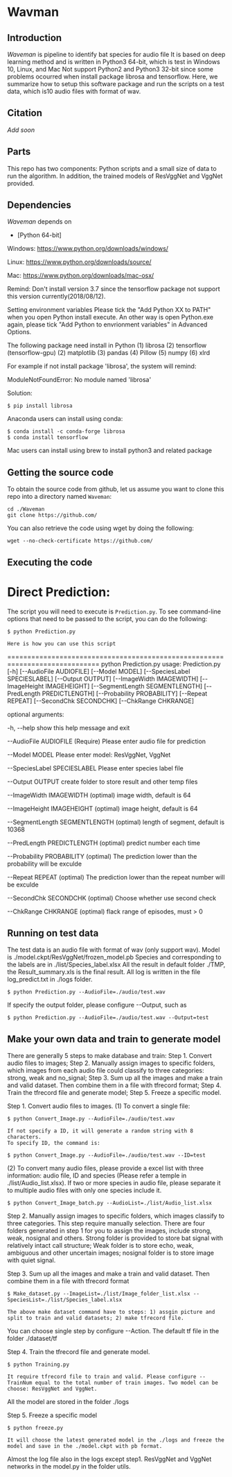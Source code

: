 # Wavman

## Introduction

*Waveman* is pipeline to identify bat species for audio file
It is based on deep learning method and is written in Python3 64-bit, which is test in Windows 10, Linux, and Mac
Not support Python2 and Python3 32-bit since some problems ocourred when install package librosa and tensorflow.
Here, we summarize how to setup this software package and run the scripts on a test data, 
which is10 audio files with format of wav.

## Citation

 *Add soon*

## Parts 

This repo has two components: Python scripts and a small size of data to run the algorithm. 
In addition, the trained models of ResVggNet and VggNet provided.


## Dependencies

*Waveman* depends on 
+ [Python 64-bit]

Windows: https://www.python.org/downloads/windows/

Linux: https://www.python.org/downloads/source/

Mac: https://www.python.org/downloads/mac-osx/

Remind: Don't install version 3.7 since the tensorflow package not support this version currently(2018/08/12).

Setting environment variables
Please tick the "Add Python XX to PATH" when you open Python install execute.
An other way is open Python.exe again, please tick "Add Python to envrionment variables" in Advanced Options.

The following package need install in Python
(1) librosa
(2) tensorflow (tensorflow-gpu)
(2) matplotlib
(3) pandas
(4) Pillow
(5) numpy
(6) xlrd

For example if not install package 'librosa', the system will remind:

ModuleNotFoundError: No module named 'librosa'

Solution:

    $ pip install librosa

Anaconda users can install using conda:

    $ conda install -c conda-forge librosa
	$ conda install tensorflow

Mac users can install using brew to install python3 and related package

## Getting the source code

To obtain the source code from github, let us assume you want to clone this repo into a
directory named `Waveman`:

    cd ./Waveman
    git clone https://github.com/

You can also retrieve the code using wget by doing the following:

    wget --no-check-certificate https://github.com/

## Executing the code

# Direct Prediction:
The script you will need to execute is `Prediction.py`. To see command-line 
options that need to be passed to the script, you can do the following:

    $ python Prediction.py

    Here is how you can use this script
=============================================================================
python Prediction.py
usage: Prediction.py [-h] [--AudioFile AUDIOFILE] [--Model MODEL]
                     [--SpeciesLabel SPECIESLABEL] [--Output OUTPUT]
                     [--ImageWidth IMAGEWIDTH] [--ImageHeight IMAGEHEIGHT]
                     [--SegmentLength SEGMENTLENGTH]
                     [--PredLength PREDICTLENGTH] [--Probability PROBABILITY]
                     [--Repeat REPEAT] [--SecondChk SECONDCHK]
                     [--ChkRange CHKRANGE]

optional arguments:

-h, --help            show this help message and exit

--AudioFile AUDIOFILE
                        (Require) Please enter audio file for prediction

--Model MODEL         Please enter model: ResVggNet, VggNet

--SpeciesLabel SPECIESLABEL
                        Please enter species label file

--Output OUTPUT       create folder to store result and other temp files

--ImageWidth IMAGEWIDTH
                        (optimal) image width, default is 64

--ImageHeight IMAGEHEIGHT
                        (optimal) image height, default is 64

--SegmentLength SEGMENTLENGTH
                        (optimal) length of segment, default is 10368

--PredLength PREDICTLENGTH
                        (optimal) predict number each time

--Probability PROBABILITY
                        (optimal) The prediction lower than the probability
                        will be exculde

--Repeat REPEAT       (optimal) The prediction lower than the repeat number
                        will be exculde

--SecondChk SECONDCHK
                        (optimal) Choose whether use second check

--ChkRange CHKRANGE   (optimal) flack range of episodes, must > 0

## Running on test data
The test data is an audio file with format of wav (only support wav). 
Model is ./model.ckpt/ResVggNet/frozen_model.pb
Species and corresponding to the labels are in ./list/Species_label.xlsx
All the result in default folder ./TMP, the Result_summary.xls is the final result. 
All log is written in the file log_predict.txt in ./logs folder.

    $ python Prediction.py --AudioFile=./audio/test.wav

If specify the output folder, please configure --Output, such as

    $ python Prediction.py --AudioFile=./audio/test.wav --Output=test
	
## Make your own data and train to generate model
There are generally 5 steps to make database and train: 
Step 1. Convert audio files to images;
Step 2. Manually assign images to specific folders, which images from each audio file could 
		classify to three categories: strong, weak and no_signal;
Step 3. Sum up all the images and make a train and valid dataset. Then combine them in a file with tfrecord format;
Step 4. Train the tfrecord file and generate model;
Step 5. Freeze a specific model.
	
Step 1. Convert audio files to images.
(1) To convert a single file:

    $ python Convert_Image.py --AudioFile=./audio/test.wav
	
	If not specify a ID, it will generate a random string with 8 characters. 
	To specify ID, the command is:
	
	$ python Convert_Image.py --AudioFile=./audio/test.wav --ID=test
	
(2) To convert many audio files, please provide a excel list with three information: audio file, ID and species (Please refer a temple in ./list/Audio_list.xlsx).
If two or more species in audio file, please separate it to multiple audio files with only one species include it. 

    $ python Convert_Image_batch.py --AudioList=./list/Audio_list.xlsx

Step 2. Manually assign images to specific folders, which images classify to three categories.
	This step require manually selection. There are four folders generated in step 1 for you to assign the images, include strong, weak, nosignal and others.
Strong folder is provided to store bat signal with relatively intact call structure; 
Weak folder is to store echo, weak, ambiguous and other uncertain images;
nosignal folder is to store image with quiet signal.

Step 3. Sum up all the images and make a train and valid dataset. Then combine them in a file with tfrecord format

    $ Make_dataset.py --ImageList=./list/Image_folder_list.xlsx --SpeciesList=./list/Species_label.xlsx
	
	The above make dataset command have to steps: 1) assgin picture and split to train and valid datasets; 2) make tfrecord file.
You can choose single step by configure --Action. The default tf file in the folder ./dataset/tf

Step 4. Train the tfrecord file and generate model.

	$ python Training.py
	
	It require tfrecord file to train and valid. Please configure --TrainNum equal to the total number of train images. Two model can be choose: ResVggNet and VggNet.
All the model are stored in the folder ./logs


Step 5. Freeze a specific model	
	
	$ python freeze.py
	
	It will choose the latest generated model in the ./logs and freeze the model and save in the ./model.ckpt with pb format.
	
Almost the log file also in the logs except step1. ResVggNet and VggNet networks in the model.py in the folder utils.


